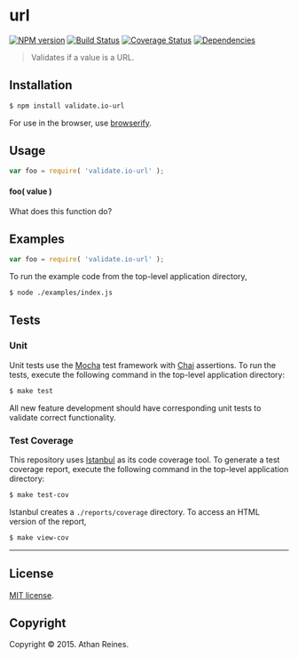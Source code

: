 url
===
[![NPM version][npm-image]][npm-url] [![Build Status][travis-image]][travis-url] [![Coverage Status][coveralls-image]][coveralls-url] [![Dependencies][dependencies-image]][dependencies-url]

> Validates if a value is a URL.


## Installation

``` bash
$ npm install validate.io-url
```

For use in the browser, use [browserify](https://github.com/substack/node-browserify).


## Usage

``` javascript
var foo = require( 'validate.io-url' );
```

#### foo( value )

What does this function do?


## Examples

``` javascript
var foo = require( 'validate.io-url' );
```

To run the example code from the top-level application directory,

``` bash
$ node ./examples/index.js
```


## Tests

### Unit

Unit tests use the [Mocha](http://mochajs.org) test framework with [Chai](http://chaijs.com) assertions. To run the tests, execute the following command in the top-level application directory:

``` bash
$ make test
```

All new feature development should have corresponding unit tests to validate correct functionality.


### Test Coverage

This repository uses [Istanbul](https://github.com/gotwarlost/istanbul) as its code coverage tool. To generate a test coverage report, execute the following command in the top-level application directory:

``` bash
$ make test-cov
```

Istanbul creates a `./reports/coverage` directory. To access an HTML version of the report,

``` bash
$ make view-cov
```


---
## License

[MIT license](http://opensource.org/licenses/MIT). 


## Copyright

Copyright &copy; 2015. Athan Reines.


[npm-image]: http://img.shields.io/npm/v/validate.io-url.svg
[npm-url]: https://npmjs.org/package/validate.io-url

[travis-image]: http://img.shields.io/travis/validate-io/url/master.svg
[travis-url]: https://travis-ci.org/validate-io/url

[coveralls-image]: https://img.shields.io/coveralls/validate-io/url/master.svg
[coveralls-url]: https://coveralls.io/r/validate-io/url?branch=master

[dependencies-image]: http://img.shields.io/david/validate-io/url.svg
[dependencies-url]: https://david-dm.org/validate-io/url

[dev-dependencies-image]: http://img.shields.io/david/dev/validate-io/url.svg
[dev-dependencies-url]: https://david-dm.org/dev/validate-io/url

[github-issues-image]: http://img.shields.io/github/issues/validate-io/url.svg
[github-issues-url]: https://github.com/validate-io/url/issues
